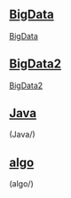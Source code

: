 ## [BigData](BigData-Notes-master/)

[BigData](BigData-Notes-master/)

## [BigData2](BigData2/)

[BigData2](BigData2/)

## [Java](Java/)

(Java/)

## [algo](algo/)

(algo/)

